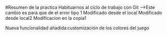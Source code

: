 #Resumen de la practica
Habituarnos al ciclo de trabajo con Git
-->Este cambio es para que de el error tipo 1
    Modificado desde el local
Modificado desde local2
Modificacion en la copia1

Nueva funcionalidad añadida:customización de los colores del juego